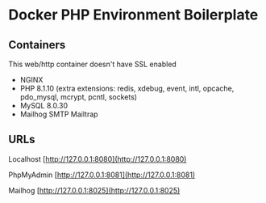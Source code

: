 # Docker PHP Environment Boilerplate

## Containers

This web/http container doesn't have SSL enabled

- NGINX
- PHP 8.1.10 (extra extensions: redis, xdebug, event, intl, opcache, pdo_mysql, mcrypt, pcntl, sockets)
- MySQL 8.0.30
- Mailhog SMTP Mailtrap

## URLs

Localhost
[http://127.0.0.1:8080](http://127.0.0.1:8080)

PhpMyAdmin
[http://127.0.0.1:8081](http://127.0.0.1:8081)

Mailhog
[http://127.0.0.1:8025](http://127.0.0.1:8025)